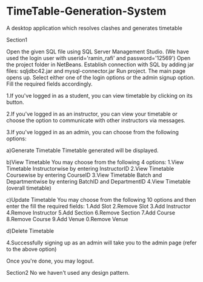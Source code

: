 # TimeTable-Generation-System
A desktop application which resolves clashes and generates timetable

Section1

Open the given SQL file using SQL Server Management Studio. (We have used the login user with userid='ramin_rafi' and password='12569')
Open the project folder in NetBeans.
Establish connection with SQL by adding jar files: sqljdbc42.jar and mysql-connector.jar
Run project. The main page opens up. 
Select either one of the login options or the admin signup option.
Fill the required fields accordingly.

   1.If you've logged in as a student, you can view timetable by clicking on its button.

   2.If you've logged in as an instructor, you can  view your timetable or choose the option to communicate with other instructors via messages.

   3.If you've logged in as an admin, you can choose from the following options:

   a)Generate Timetable
         Timetable generated will be displayed.

   b)View Timetable
         You may choose from the following 4 options:
         1.View Timetable Instructorwise by entering InstructorID
         2.View Timetable Coursewise by entering CourseID
         3.View Timetable Batch and Departmentwise by entering BatchID and DepartmentID
         4.View Timetable (overall timetable)

   c)Update Timetable
         You may choose from the following 10 options and then enter the fill the required fields:
         1.Add Slot
         2.Remove Slot
         3.Add Instructor
         4.Remove Instructor
         5.Add Section
         6.Remove Section
         7.Add Course
	       8.Remove Course
         9.Add Venue
	       0.Remove Venue
		
   d)Delete Timetable

   4.Successfully signing up as an admin will take you to the admin page (refer to the above option)

Once you're done, you may logout.

Section2
No we haven't used any design pattern.
